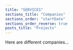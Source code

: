 ```yaml
---
title: "SERVICES"
sections_title: "Companies"
sections_order: "startDate"
sections_order_reverse: true
posts_title: "Projects"
---
```


Here are different companies...